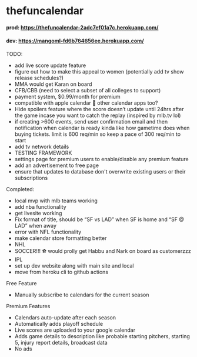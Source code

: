 # thefuncalendar

#### prod: https://thefuncalendar-2adc7ef01a7c.herokuapp.com/
#### dev: https://mangoml-fd6b764656ee.herokuapp.com/

TODO:
- add live score update feature
- figure out how to make this appeal to women (potentially add tv show release schedules?)
- MMA would get Karan on board 
- CFB/CBB (need to select a subset of all colleges to support)
- payment system, $0.99/month for premium
- compatible with apple calendar 👀 other calendar apps too?
- Hide spoilers feature where the score doesn’t update until 24hrs after the game incase you want to catch the replay (inspired by mlb.tv lol)
- if creating >600 events, send user confirmation email and then notification when calendar is ready kinda like how gametime does when buying tickets. limit is 600 req/min so keep a pace of 300 req/min to start
- add tv network details 
- TESTING FRAMEWORK
- settings page for premium users to enable/disable any premium feature
- add an advertisement to free page
- ensure that updates to database don't overwrite existing users or their subscriptions


Completed:
- local mvp with mlb teams working
- add nba functionality
- get livesite working
- Fix format of title, should be “SF vs LAD” when SF is home and “SF @ LAD” when away
- error with NFL functionality
- make calendar store formatting better
- NHL
- SOCCER!!! ⚽️ would prolly get Habbu and Nark on board as customerzzz
- IPL
- set up dev website along with main site and local
- move from heroku cli to github actions


Free Feature
- Manually subscribe to calendars for the current season


Premium Features
- Calendars auto-update after each season
- Automatically adds playoff schedule
- Live scores are uploaded to your google calendar
- Adds game details to description like probable starting pitchers, starting 5, injury report details, broadcast data
- No ads